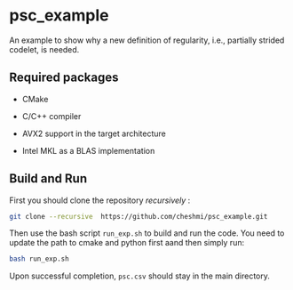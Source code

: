 # psc_example

An example to show why a new definition of regularity, i.e., partially strided codelet, is needed.


## Required packages

* CMake

* C/C++ compiler

* AVX2 support in the target architecture

* Intel MKL as a BLAS implementation


## Build and Run

First you should clone the repository *recursively* :

```bash
git clone --recursive  https://github.com/cheshmi/psc_example.git 
```

Then use the bash script `run_exp.sh` to build and run the code. You need to update the path to cmake and python first aand then simply run:

```bash
bash run_exp.sh
```

Upon successful completion, `psc.csv` should stay in the main directory.
